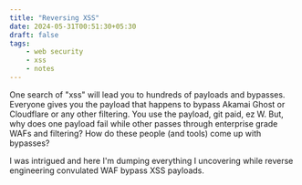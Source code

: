 ```yaml
---
title: "Reversing XSS"
date: 2024-05-31T00:51:30+05:30
draft: false
tags:
    - web security
    - xss
    - notes
---
```


One search of "xss" will lead you to hundreds of payloads and bypasses. Everyone gives you the payload that happens to bypass Akamai Ghost or Cloudflare or any other filtering. You use the payload, git paid, ez W. But, why does one payload fail while other passes through enterprise grade WAFs and filtering? How do these people (and tools) come up with bypasses?

I was intrigued and here I'm dumping everything I uncovering while reverse engineering convulated WAF bypass XSS payloads.




